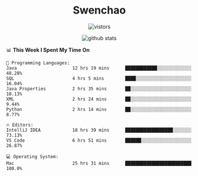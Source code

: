 <h1 align="center">Swenchao</h3>

<p align="center">
  <img src="https://visitor-badge.glitch.me/badge?page_id=Swenchao" alt="vistors" />
</p>

<p align="center">
  <img src="https://github-readme-stats.vercel.app/api?username=Swenchao&count_private=true&show_icons=true&theme=vue-dark&hide_title=true" alt="github stats" />
</p>

<!--START_SECTION:waka-->
📊 **This Week I Spent My Time On** 

```text
💬 Programming Languages: 
Java                     12 hrs 19 mins      ████████████░░░░░░░░░░░░░   48.28% 
SQL                      4 hrs 5 mins        ████░░░░░░░░░░░░░░░░░░░░░   16.04% 
Java Properties          2 hrs 35 mins       ██░░░░░░░░░░░░░░░░░░░░░░░   10.13% 
XML                      2 hrs 24 mins       ██░░░░░░░░░░░░░░░░░░░░░░░   9.44% 
Python                   2 hrs 14 mins       ██░░░░░░░░░░░░░░░░░░░░░░░   8.77%

🔥 Editors: 
IntelliJ IDEA            18 hrs 39 mins      ██████████████████░░░░░░░   73.13% 
VS Code                  6 hrs 51 mins       ██████░░░░░░░░░░░░░░░░░░░   26.87%

💻 Operating System: 
Mac                      25 hrs 31 mins      █████████████████████████   100.0%

```


<!--END_SECTION:waka-->
